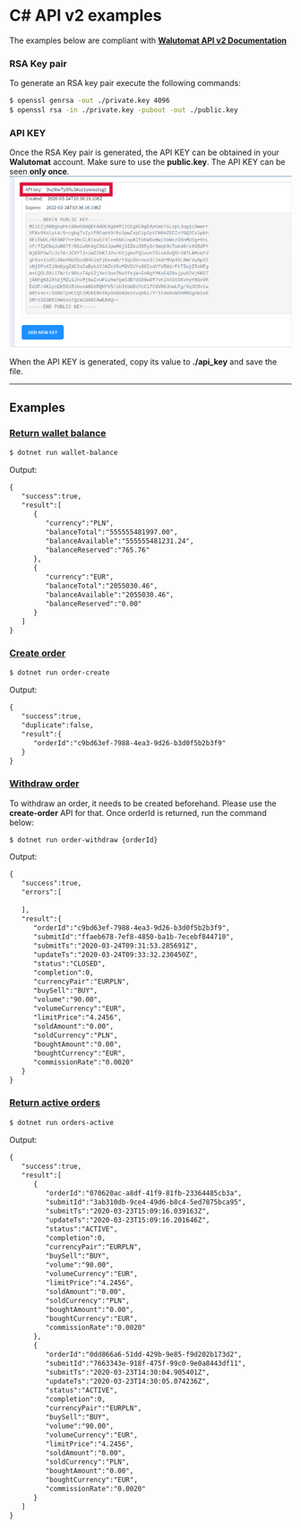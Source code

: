 # C# API v2 examples

The examples below are compliant with [**Walutomat API v2 Documentation**](https://api.walutomat.pl/v2.0.0/ )

### RSA Key pair
To generate an RSA key pair execute the following commands:

```bash
$ openssl genrsa -out ./private.key 4096
$ openssl rsa -in ./private.key -pubout -out ./public.key
```

### API KEY
Once the RSA Key pair is generated, the API KEY can be obtained in your **Walutomat** account. Make sure to use the **public.key**. The API KEY can be seen **only once**.
![api_key_eng](../../images/api_key.png)

When the API KEY is generated, copy its value to **./api_key** and save the file.

---
## Examples

### [Return wallet balance](https://api.walutomat.pl/v2.0.0/#operation/getBalances)

```bash
$ dotnet run wallet-balance
```
Output:
```
{
   "success":true,
   "result":[
      {
         "currency":"PLN",
         "balanceTotal":"555555481997.00",
         "balanceAvailable":"555555481231.24",
         "balanceReserved":"765.76"
      },
      {
         "currency":"EUR",
         "balanceTotal":"2055030.46",
         "balanceAvailable":"2055030.46",
         "balanceReserved":"0.00"
      }
   ]
}
```

### [Create order](https://api.walutomat.pl/v2.0.0/#operation/newOrder)

```bash
$ dotnet run order-create
```
Output:
```
{
   "success":true,
   "duplicate":false,
   "result":{
      "orderId":"c9bd63ef-7988-4ea3-9d26-b3d0f5b2b3f9"
   }
}
```

### [Withdraw order](https://api.walutomat.pl/v2.0.0/#operation/cancelOrder)

To withdraw an order, it needs to be created beforehand. Please use the **create-order** API for that. Once orderId is returned, run the command below:

```bash
$ dotnet run order-withdraw {orderId}
```
Output:
```
{
   "success":true,
   "errors":[

   ],
   "result":{
      "orderId":"c9bd63ef-7988-4ea3-9d26-b3d0f5b2b3f9",
      "submitId":"ffaeb678-7ef8-4850-ba1b-7ecebf844710",
      "submitTs":"2020-03-24T09:31:53.285691Z",
      "updateTs":"2020-03-24T09:33:32.230450Z",
      "status":"CLOSED",
      "completion":0,
      "currencyPair":"EURPLN",
      "buySell":"BUY",
      "volume":"90.00",
      "volumeCurrency":"EUR",
      "limitPrice":"4.2456",
      "soldAmount":"0.00",
      "soldCurrency":"PLN",
      "boughtAmount":"0.00",
      "boughtCurrency":"EUR",
      "commissionRate":"0.0020"
   }
}
```

### [Return active orders](https://api.walutomat.pl/v2.0.0/#operation/findActiveOrders)
```bash
$ dotnet run orders-active
```
Output:
```
{
   "success":true,
   "result":[
      {
         "orderId":"070620ac-a8df-41f9-81fb-23364485cb3a",
         "submitId":"3ab310db-9ce4-49d6-b8c4-5ed7875bca95",
         "submitTs":"2020-03-23T15:09:16.039163Z",
         "updateTs":"2020-03-23T15:09:16.201646Z",
         "status":"ACTIVE",
         "completion":0,
         "currencyPair":"EURPLN",
         "buySell":"BUY",
         "volume":"90.00",
         "volumeCurrency":"EUR",
         "limitPrice":"4.2456",
         "soldAmount":"0.00",
         "soldCurrency":"PLN",
         "boughtAmount":"0.00",
         "boughtCurrency":"EUR",
         "commissionRate":"0.0020"
      },
      {
         "orderId":"0dd866a6-51dd-429b-9e85-f9d202b173d2",
         "submitId":"7663343e-918f-475f-99c0-9e0a8443df11",
         "submitTs":"2020-03-23T14:30:04.905401Z",
         "updateTs":"2020-03-23T14:30:05.074236Z",
         "status":"ACTIVE",
         "completion":0,
         "currencyPair":"EURPLN",
         "buySell":"BUY",
         "volume":"90.00",
         "volumeCurrency":"EUR",
         "limitPrice":"4.2456",
         "soldAmount":"0.00",
         "soldCurrency":"PLN",
         "boughtAmount":"0.00",
         "boughtCurrency":"EUR",
         "commissionRate":"0.0020"
      }
   ]
}
```
